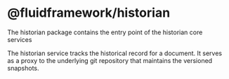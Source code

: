 # @fluidframework/historian

The historian package contains the entry point of the historian core services

The historian service tracks the historical record for a document. It serves as a proxy to the underlying git repository
that maintains the versioned snapshots.
